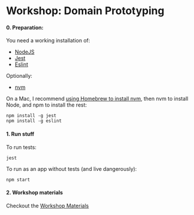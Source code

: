 # Workshop: Domain Prototyping

#### 0. Preparation:

You need a working installation of:

- [NodeJS](https://nodejs.org/)
- [Jest](https://jestjs.io/)
- [Eslint](https://eslint.org/)

Optionally:
- [nvm](https://github.com/creationix/nvm) 

On a Mac, I recommend [using Homebrew to install nvm](http://dev.topheman.com/install-nvm-with-homebrew-to-use-multiple-versions-of-node-and-iojs-easily/), then nvm to install Node, and npm to install the rest:

```
npm install -g jest
npm install -g eslint
```

#### 1. Run stuff

To run tests:

```
jest
```

To run as an app without tests (and live dangerously):

```
npm start
```

#### 2. Workshop materials

Checkout the [Workshop Materials](workshop_materials.md)